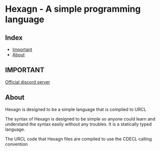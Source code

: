 # Hexagn - A simple programming language

## Index
- [Important](#important)
- [About](#about)

## IMPORTANT

[Official discord server](https://discord.gg/brxhED72)

## About

Hexagn is designed to be a simple language that is compiled to URCL

The syntax of Hexagn is designed to be simple so anyone could learn and understand the syntax easily without any troubles.
It is a statically typed language.

The URCL code that Hexagn files are compiled to use the CDECL calling convention